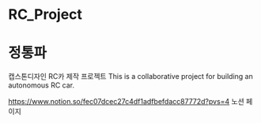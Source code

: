# RC_Project
# 정통파 
캡스톤디자인 RC카 제작 프로젝트 
This is a collaborative project for building an autonomous RC car.

https://www.notion.so/fec07dcec27c4df1adfbefdacc87772d?pvs=4 
노션 페이지
